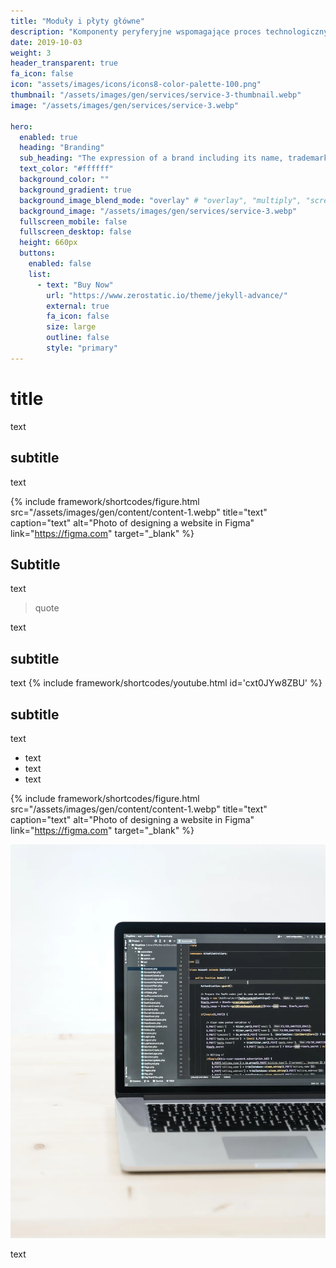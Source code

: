 ```yaml
---
title: "Moduły i płyty główne"
description: "Komponenty peryferyjne wspomagające proces technologiczny."
date: 2019-10-03
weight: 3
header_transparent: true
fa_icon: false
icon: "assets/images/icons/icons8-color-palette-100.png"
thumbnail: "/assets/images/gen/services/service-3-thumbnail.webp"
image: "/assets/images/gen/services/service-3.webp"

hero:
  enabled: true
  heading: "Branding"
  sub_heading: "The expression of a brand including its name, trademark, and visual appearance."
  text_color: "#ffffff"
  background_color: ""
  background_gradient: true
  background_image_blend_mode: "overlay" # "overlay", "multiply", "screen"
  background_image: "/assets/images/gen/services/service-3.webp"
  fullscreen_mobile: false
  fullscreen_desktop: false
  height: 660px
  buttons:
    enabled: false
    list:
      - text: "Buy Now"
        url: "https://www.zerostatic.io/theme/jekyll-advance/"
        external: true
        fa_icon: false
        size: large
        outline: false
        style: "primary"
---
```


# title

text

## subtitle

text

{% include framework/shortcodes/figure.html src="/assets/images/gen/content/content-1.webp" title="text" caption="text" alt="Photo of designing a website in Figma" link="https://figma.com" target="_blank" %}

## Subtitle

text
> quote

text

## subtitle

text
{% include framework/shortcodes/youtube.html id='cxt0JYw8ZBU' %}

## subtitle

text
- text
- text
- text

{% include framework/shortcodes/figure.html src="/assets/images/gen/content/content-1.webp" title="text" caption="text" alt="Photo of designing a website in Figma" link="https://figma.com" target="_blank" %}

![Design In Figma](/assets/images/gen/content/content-1.webp)

text
